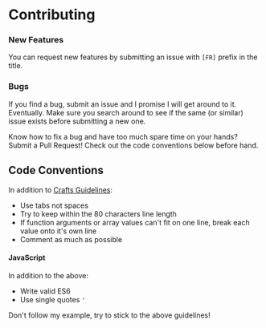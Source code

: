 # Contributing

### New Features

You can request new features by submitting an issue with `[FR]` prefix in the title.

### Bugs

If you find a bug, submit an issue and I promise I will get around to it. Eventually.
Make sure you search around to see if the same (or similar) issue exists before 
submitting a new one.

Know how to fix a bug and have too much spare time on your hands? Submit a Pull Request!
Check out the code conventions below before hand.

## Code Conventions

In addition to [Crafts Guidelines](https://github.com/craftcms/docs/blob/v3/en/coding-guidelines.md):

- Use tabs not spaces
- Try to keep within the 80 characters line length
- If function arguments or array values can't fit on one line, break each value onto it's own line
- Comment as much as possible

#### JavaScript

In addition to the above:

- Write valid ES6
- Use single quotes `'`

Don't follow my example, try to stick to the above guidelines!
